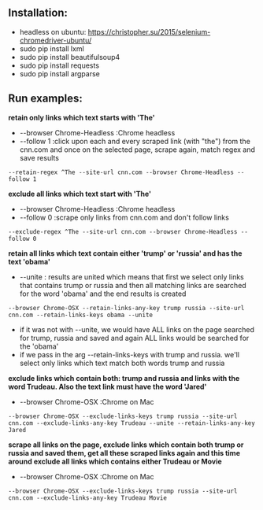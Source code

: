 
## Installation:

* headless on ubuntu: https://christopher.su/2015/selenium-chromedriver-ubuntu/
* sudo pip install lxml
* sudo pip install beautifulsoup4
* sudo pip install requests
* sudo pip install argparse

## Run examples:

__retain only links which text starts with 'The'__
* --browser Chrome-Headless :Chrome headless
* --follow 1 :click upon each and every scraped link (with "the") from the cnn.com and once on the selected page, scrape again, match regex and save results
```
--retain-regex ^The --site-url cnn.com --browser Chrome-Headless --follow 1
```

__exclude all links which text start with 'The'__
* --browser Chrome-Headless :Chrome headless
* --follow 0 :scrape only links from cnn.com and don't follow links
```
--exclude-regex ^The --site-url cnn.com --browser Chrome-Headless --follow 0
```

__retain all links which text contain either 'trump' or 'russia' and has the text 'obama'__
* --unite : results are united which means that first we select only links that contains trump or russia
and then all matching links are searched for the word 'obama' and the end results is created
```
--browser Chrome-OSX --retain-links-any-key trump russia --site-url cnn.com --retain-links-keys obama --unite
```
* if it was not with --unite, we would have ALL links on the page searched for trump, russia and saved and
again ALL links would be searched for the 'obama'
* if we pass in the arg --retain-links-keys with trump and russia. we'll select only links which text match both words
trump and russia

__exclude links which contain both: trump and russia and links with the word Trudeau. Also the text link must have the word
'Jared'__
* --browser Chrome-OSX :Chrome on Mac
```
--browser Chrome-OSX --exclude-links-keys trump russia --site-url cnn.com --exclude-links-any-key Trudeau --unite --retain-links-any-key Jared
```

__scrape all links on the page, exclude links which contain both trump or russia and saved them, get all these scraped links again and this time around exclude all links which contains either Trudeau or Movie__
* --browser Chrome-OSX :Chrome on Mac
```
--browser Chrome-OSX --exclude-links-keys trump russia --site-url cnn.com --exclude-links-any-key Trudeau Movie
```
